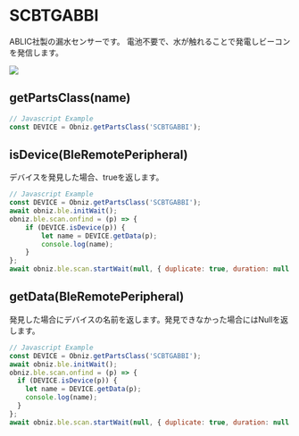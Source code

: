 # SCBTGABBI

ABLIC社製の漏水センサーです。 電池不要で、水が触れることで発電しビーコンを発信します。

![](image.jpg)


## getPartsClass(name)

```javascript
// Javascript Example
const DEVICE = Obniz.getPartsClass('SCBTGABBI');
```

## isDevice(BleRemotePeripheral)

デバイスを発見した場合、trueを返します。

```javascript
// Javascript Example
const DEVICE = Obniz.getPartsClass('SCBTGABBI');
await obniz.ble.initWait();
obniz.ble.scan.onfind = (p) => {
    if (DEVICE.isDevice(p)) {
        let name = DEVICE.getData(p);
        console.log(name);
    }
};
await obniz.ble.scan.startWait(null, { duplicate: true, duration: null });
```

## getData(BleRemotePeripheral)

発見した場合にデバイスの名前を返します。発見できなかった場合にはNullを返します。

```javascript
// Javascript Example
const DEVICE = Obniz.getPartsClass('SCBTGABBI');
await obniz.ble.initWait();
obniz.ble.scan.onfind = (p) => {
  if (DEVICE.isDevice(p)) {
    let name = DEVICE.getData(p);
    console.log(name);
  }
};
await obniz.ble.scan.startWait(null, { duplicate: true, duration: null });
```
